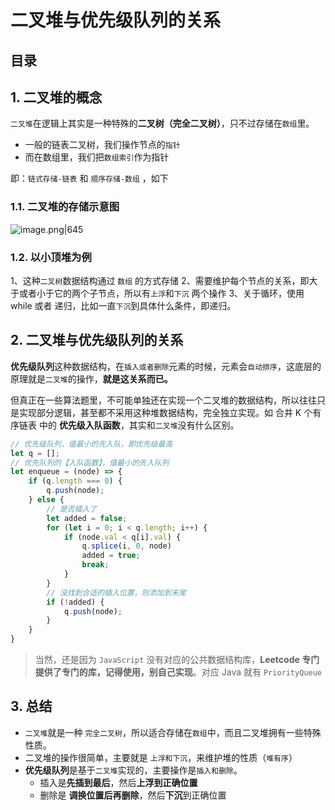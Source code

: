 
# 二叉堆与优先级队列的关系



## 目录
<!-- toc -->
 ## 1. 二叉堆的概念 

`二叉堆`在逻辑上其实是一种特殊的**二叉树（完全二叉树）**，只不过存储在`数组`里。
- 一般的链表二叉树，我们操作节点的`指针`
- 而在数组里，我们把`数组索引`作为指针

即：`链式存储-链表` 和 `顺序存储-数组` ，如下

### 1.1. 二叉堆的存储示意图

![image.png|645](https://832-1310531898.cos.ap-beijing.myqcloud.com/9e5d6abf73768f9a07bf376447096361.png)

### 1.2. 以小顶堆为例

 1、这种`二叉树`数据结构通过 `数组` 的方式存储
2、需要维护每个节点的关系，即大于或者小于它的两个子节点，所以有`上浮`和`下沉` 两个操作
3、关于循环，使用 while 或者 递归，比如一直`下沉`到具体什么条件，即递归。

## 2. 二叉堆与优先级队列的关系

**优先级队列**这种数据结构，在`插入或者删除`元素的时候，元素会`自动排序`，这底层的原理就是`二叉堆`的操作，**就是这关系而已。** 

但真正在一些算法题里，不可能单独还在实现一个二叉堆的数据结构，所以往往只是实现部分逻辑，甚至都不采用这种堆数据结构，完全独立实现。如 合并 K 个有序链表 中的 **优先级入队函数**，其实和`二叉堆`没有什么区别。

```javascript
// 优先级队列，值最小的先入队，即优先级最高
let q = [];
// 优先队列的【入队函数】，值最小的先入队列
let enqueue = (node) => {
	if (q.length === 0) {
		q.push(node);
	} else {
		// 是否插入了
		let added = false;
		for (let i = 0; i < q.length; i++) {
			if (node.val < q[i].val) {
				q.splice(i, 0, node)
				added = true;
				break;
			}
		}
		// 没找到合适的插入位置，则添加到末尾
		if (!added) {
			q.push(node);
		}
	}
}
```

> 当然，还是因为 `JavaScript` 没有对应的公共数据结构库，**Leetcode 专门提供了专门的库，记得使用，别自己实现**。对应 Java 就有 `PriorityQueue`

## 3. 总结

- `二叉堆`就是一种 `完全二叉树`，所以适合存储在`数组`中，而且二叉堆拥有一些特殊性质。
- 二叉堆的操作很简单，主要就是 `上浮和下沉`，来维护堆的性质（`堆有序`）
- **优先级队列**是基于`二叉堆`实现的，主要操作是`插入和删除`。
	- 插入是**先插到最后**，然后**上浮到正确位置**
	- 删除是 **调换位置后再删除**，然后**下沉**到正确位置

